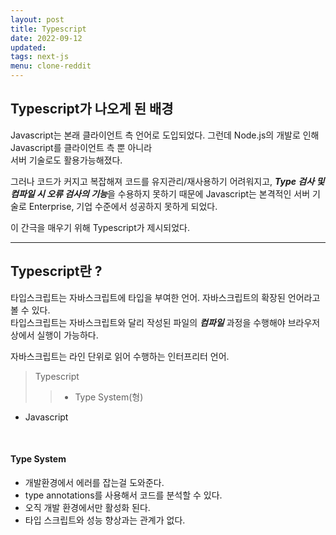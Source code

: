 ```yaml
---
layout: post
title: Typescript
date: 2022-09-12
updated: 
tags: next-js
menu: clone-reddit
---
```

## Typescript가 나오게 된 배경
Javascript는 본래 클라이언트 측 언어로 도입되었다. 그런데 Node.js의 개발로 인해 Javascript를 클라이언트 측 뿐 아니라   
서버 기술로도 활용가능해졌다.

그러나 코드가 커지고 복잡해져 코드를 유지관리/재사용하기 어려워지고,
***Type 검사 및 컴파일 시 오류 검사의 기능***을 수용하지 못하기 때문에 Javascript는 본격적인 서버 기술로
Enterprise, 기업 수준에서 성공하지 못하게 되었다.   

이 간극을 매우기 위해 Typescript가 제시되었다.

* * *

## Typescript란 ?
타입스크립트는 자바스크립트에 타입을 부여한 언어. 자바스크립트의 확장된 언어라고 볼 수 있다.   
타입스크립트는 자바스크립트와 달리 작성된 파일의 ***컴파일*** 과정을 수행해야 브라우저상에서 실행이 가능하다.

자바스크립트는 라인 단위로 읽어 수행하는 인터프리터 언어.

> Typescript
> > * Type System(형)   
* Javascript
<br>

#### Type System
* 개발환경에서 에러를 잡는걸 도와준다.
* type annotations를 사용해서 코드를 분석할 수 있다.
* 오직 개발 환경에서만 활성화 된다.
* 타입 스크립트와 성능 향상과는 관계가 없다.

